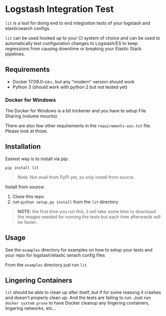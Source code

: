 # Logstash Integration Test

`lit` is a tool for doing end to end integration tests of your logstash and
elasticsearch configs.

`lit` can be used hooked up to your CI system of choice and can be used
to automatically test configuration changes to Logstash/ES to keep regressions from
causing downtime or breaking your Elastic Stack pipelines.

## Requirements

* Docker 17.09.0-ce+,  but any "modern" version should work
* Python 3 (should work with python 2 but not tested yet)


### Docker for Windows

The Docker for Windows is a bit trickerier and you have to setup File Sharing (volume mounts).

There are also few other requirements in the `requirements-win.txt` file.
Please look at those.

## Installation

Easiest way is to install via pip:

```
pip install lit
```
> Note: Not avail from PyPI yet, so only install from source.

Install from source:

1. Clone this repo
2. run `python setup.py install` from the `lit` directory

> **NOTE**: the first time you run this, it will take some time to download the images needed
> for running the tests but each time afterwards will be faster.

## Usage

See the `examples` directory for examples on how to setup your tests and your
repo for logstash/elastic serach config files

From the `examples` directory just run `lit`

## Lingering Containers

`lit` should be able to clean up after itself, but if for some reasong it crashes and
doesn't properly clean up. And the tests are failing to run. Just run `docker system prune`
to have Docker cleanup any lingering containers, lingering networks, etc...



